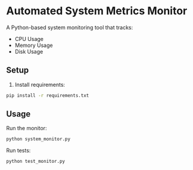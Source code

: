 # Automated System Metrics Monitor

A Python-based system monitoring tool that tracks:
- CPU Usage
- Memory Usage
- Disk Usage

## Setup
1. Install requirements:
```bash
pip install -r requirements.txt
```

## Usage
Run the monitor:
```bash
python system_monitor.py
```

Run tests:
```bash
python test_monitor.py
```
